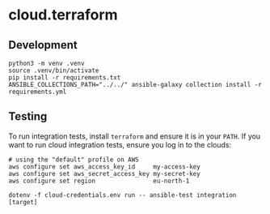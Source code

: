 # cloud.terraform

## Development

```shell
python3 -m venv .venv
source .venv/bin/activate
pip install -r requirements.txt
ANSIBLE_COLLECTIONS_PATH="../../" ansible-galaxy collection install -r requirements.yml
```

## Testing

To run integration tests, install `terraform` and ensure it is in your `PATH`.
If you want to run cloud integration tests, ensure you log in to the clouds:

```shell
# using the "default" profile on AWS
aws configure set aws_access_key_id     my-access-key
aws configure set aws_secret_access_key my-secret-key
aws configure set region                eu-north-1

dotenv -f cloud-credentials.env run -- ansible-test integration [target]
```

